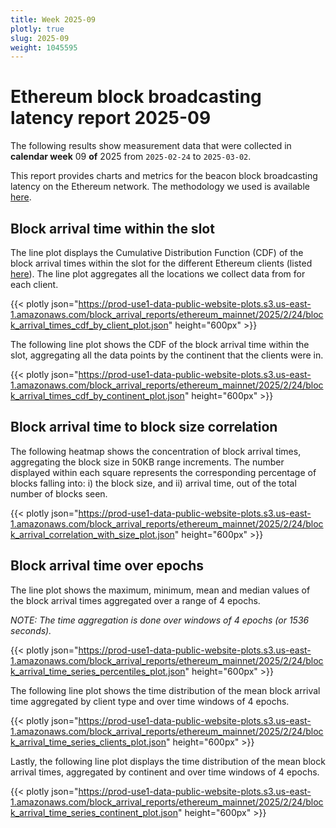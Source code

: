 ```yaml
---
title: Week 2025-09
plotly: true
slug: 2025-09
weight: 1045595
---
```


# Ethereum block broadcasting latency report 2025-09

The following results show measurement data that were collected in **calendar week** 09 **of** 2025 from `2025-02-24` to `2025-03-02`.

This report provides charts and metrics for the beacon block broadcasting latency on the Ethereum network. The methodology we used is available [here](../methodology).

## Block arrival time within the slot
The line plot displays the Cumulative Distribution Function (CDF) of the block arrival times within the slot for the different Ethereum clients (listed [here](../methodology#data-source)). The line plot aggregates all the locations we collect data from for each client.

{{< plotly json="https://prod-use1-data-public-website-plots.s3.us-east-1.amazonaws.com/block_arrival_reports/ethereum_mainnet/2025/2/24/block_arrival_times_cdf_by_client_plot.json" height="600px" >}}

The following line plot shows the CDF of the block arrival time within the slot, aggregating all the data points by the continent that the clients were in.

{{< plotly json="https://prod-use1-data-public-website-plots.s3.us-east-1.amazonaws.com/block_arrival_reports/ethereum_mainnet/2025/2/24/block_arrival_times_cdf_by_continent_plot.json" height="600px" >}}

## Block arrival time to block size correlation
The following heatmap shows the concentration of block arrival times, aggregating the block size in 50KB range increments. The number displayed within each square represents the corresponding percentage of blocks falling into: i) the block size, and ii) arrival time, out of the total number of blocks seen.

{{< plotly json="https://prod-use1-data-public-website-plots.s3.us-east-1.amazonaws.com/block_arrival_reports/ethereum_mainnet/2025/2/24/block_arrival_correlation_with_size_plot.json" height="600px" >}}

## Block arrival time over epochs
The line plot shows the maximum, minimum, mean and median values of the block arrival times aggregated over a range of 4 epochs.

_NOTE: The time aggregation is done over windows of 4 epochs (or 1536 seconds)._

{{< plotly json="https://prod-use1-data-public-website-plots.s3.us-east-1.amazonaws.com/block_arrival_reports/ethereum_mainnet/2025/2/24/block_arrival_time_series_percentiles_plot.json" height="600px" >}}

The following line plot shows the time distribution of the mean block arrival time aggregated by client type and over time windows of 4 epochs.

{{< plotly json="https://prod-use1-data-public-website-plots.s3.us-east-1.amazonaws.com/block_arrival_reports/ethereum_mainnet/2025/2/24/block_arrival_time_series_clients_plot.json" height="600px" >}}

Lastly, the following line plot displays the time distribution of the mean block arrival times, aggregated by continent and over time windows of 4 epochs.

{{< plotly json="https://prod-use1-data-public-website-plots.s3.us-east-1.amazonaws.com/block_arrival_reports/ethereum_mainnet/2025/2/24/block_arrival_time_series_continent_plot.json" height="600px" >}}
